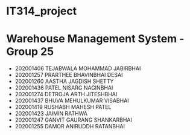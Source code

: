 # IT314_project 
# Warehouse Management System - Group 25


* 202001406 TEJABWALA MOHAMMAD JABIRBHAI
* 202001257 PRARTHEE BHAVINBHAI DESAI
* 202001260 AASTHA JAGDISH SHETTY
* 202001436 PATEL NISARG NAGINBHAI
* 202001274 DETROJA ARTH JITESHBHAI
* 202001437 BHUVA MEHULKUMAR VISABHAI
* 202001419 RUSHABH MAHESH PATEL
* 202001423 JAIMIN RATHWA
* 202001247 GANVIT GAURANG SHANKARBHAI
* 202001255 DAMOR ANIRUDDH RATANBHAI
